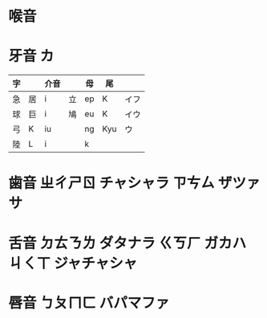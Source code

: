 # 喉音

# 牙音 カ

| 字  |     | 介音 |     | 母  | 尾  |      |
| --- | --- | ---- | --- | --- | --- | ---- |
| 急  | 居  | i    | 立  | ep  | K   | イフ |
| 球  | 巨  | i    | 鳩  | eu  | K   | イウ |
| 弓  | K   | iu   |     | ng  | Kyu | ウ   |
| 陸  | L   | i    |     | k   |

# 歯音 ㄓㄔㄕㄖ チャシャラ ㄗㄘㄙ ザツァサ

# 舌音 ㄉㄊㄋㄌ ダタナラ ㄍㄎㄏ ガカハ ㄐㄑㄒ ジャチャシャ

# 唇音 ㄅㄆㄇㄈ バパマファ

